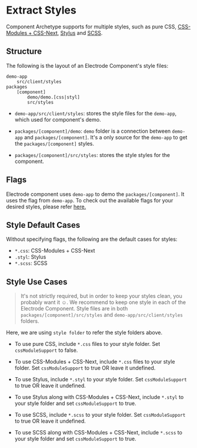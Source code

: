 # Extract Styles

Component Archetype supports for multiple styles, such as pure CSS, [CSS-Modules + CSS-Next](https://github.com/css-modules/css-modules), [Stylus](http://stylus-lang.com/docs/css-style.html) and [SCSS](http://sass-lang.com/).

## Structure

The following is the layout of an Electrode Component's style files:

```
demo-app
    src/client/styles
packages
    [component]
        demo/demo.[css|styl]
        src/styles
```

- `demo-app/src/client/styles`: stores the style files for the `demo-app`, which used for component's demo.

- `packages/[component]/demo`: `demo` folder is a connection between `demo-app` and `packages/[component]`. It's a only source for the `demo-app` to get the `packages/[component]` styles.

- `packages/[component]/src/styles`: stores the style styles for the component.

## Flags
Electrode component uses `demo-app` to demo the `packages/[component]`. It uses the flag from `demo-app`. To check out the available flags for your desired styles, please refer [here.](/chapter1/intermediate/app-archetype/extract-styles.md)

## Style Default Cases

Without specifying flags, the following are the default cases for styles:

- `*.css`: CSS-Modules + CSS-Next
- `.styl`: Stylus
- `*.scss`: SCSS

## Style Use Cases

> It's not strictly required, but in order to keep your styles clean, you probably want it ☺. We recommend to keep one style in each of the Electrode Component. Style files are in both `packages/[component]/src/styles` and `demo-app/src/client/styles` folders.

Here, we are using `style folder` to refer the style folders above.

- To use pure CSS, include `*.css` files to your style folder. Set `cssModuleSupport` to false.
- To use CSS-Modules + CSS-Next, include `*.css` files to your style folder. Set `cssModuleSupport` to true OR leave it undefined.

- To use Stylus, include `*.styl` to your style folder. Set `cssModuleSupport` to true OR leave it undefined.
- To use Stylus along with CSS-Modules + CSS-Next, include `*.styl` to your style folder and set `cssModuleSupport` to true.

- To use SCSS, include `*.scss` to your style folder. Set `cssModuleSupport` to true OR leave it undefined.
- To use SCSS along with CSS-Modules + CSS-Next, include `*.scss` to your style folder and set `cssModuleSupport` to true.